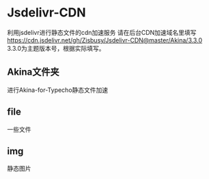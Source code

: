 # Jsdelivr-CDN
利用jsdelivr进行静态文件的cdn加速服务
请在后台CDN加速域名里填写    
https://cdn.jsdelivr.net/gh/Zisbusy/Jsdelivr-CDN@master/Akina/3.3.0    
3.3.0为主题版本号，根据实际填写。    
## Akina文件夹
进行Akina-for-Typecho静态文件加速    
## file 
一些文件    
## img
静态图片    
